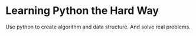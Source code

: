 # Learning Python the Hard Way
Use python to create algorithm and data structure. And solve real problems.
